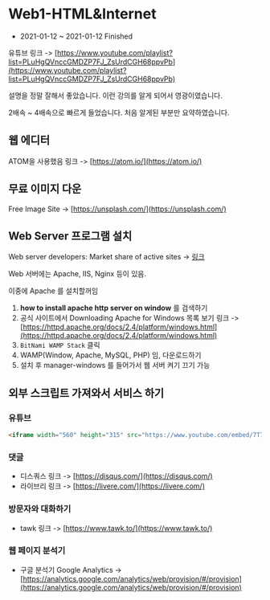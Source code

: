 # Web1-HTML&Internet

- 2021-01-12 ~ 2021-01-12 Finished

유튜브 링크 -> [https://www.youtube.com/playlist?list=PLuHgQVnccGMDZP7FJ_ZsUrdCGH68ppvPb](https://www.youtube.com/playlist?list=PLuHgQVnccGMDZP7FJ_ZsUrdCGH68ppvPb)

설명을 정말 잘해서 좋았습니다. 이런 강의를 알게 되어서 영광이였습니다.

2배속 ~ 4배속으로 빠르게 들었습니다. 처음 알게된 부분만 요약하였습니다.

## 웹 에디터

ATOM을 사용했음 링크 -> [https://atom.io/](https://atom.io/)

## 무료 이미지 다운

Free Image Site -> [https://unsplash.com/](https://unsplash.com/)

## Web Server 프로그램 설치

Web server developers: Market share of active sites -> [링크](https://news.netcraft.com/archives/category/web-server-survey/)

Web 서버에는 Apache, IIS, Nginx 등이 있음.

이중에 Apache 를 설치할꺼임

1. **how to install apache http server on window** 를 검색하기
2. 공식 사이트에서 Downloading Apache for Windows 목록 보기 링크 -> [https://httpd.apache.org/docs/2.4/platform/windows.html](https://httpd.apache.org/docs/2.4/platform/windows.html)
3. `BitNami WAMP Stack` 클릭
4. WAMP(Window, Apache, MySQL, PHP) 임,  다운로드하기
5. 설치 후 manager-windows 를 들어가서 웹 서버 켜기 끄기 가능

## 외부 스크립트 가져와서 서비스 하기

### 유튜브

```html
<iframe width="560" height="315" src="https://www.youtube.com/embed/7T7r_oSp0SE?controls=0" frameborder="0" allow="accelerometer; autoplay; clipboard-write; encrypted-media; gyroscope; picture-in-picture" allowfullscreen></iframe>
```

### 댓글

- 디스쿼스 링크 -> [https://disqus.com/](https://disqus.com/)
- 라이브리 링크 -> [https://livere.com/](https://livere.com/)

### 방문자와 대화하기

- tawk 링크 -> [https://www.tawk.to/](https://www.tawk.to/)

### 웹 페이지 분석기

- 구글 분석기 Google Analytics -> [https://analytics.google.com/analytics/web/provision/#/provision](https://analytics.google.com/analytics/web/provision/#/provision)
